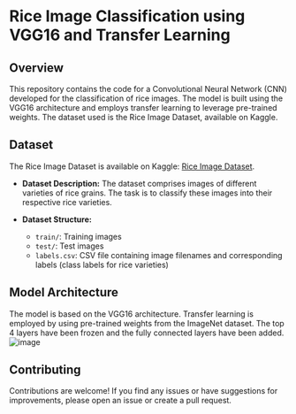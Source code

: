 # Rice Image Classification using VGG16 and Transfer Learning

## Overview

This repository contains the code for a Convolutional Neural Network (CNN) developed for the classification of rice images. The model is built using the VGG16 architecture and employs transfer learning to leverage pre-trained weights. The dataset used is the Rice Image Dataset, available on Kaggle.

## Dataset

The Rice Image Dataset is available on Kaggle: [Rice Image Dataset](https://www.kaggle.com/datasets/muratkokludataset/rice-image-dataset).

- **Dataset Description:** The dataset comprises images of different varieties of rice grains. The task is to classify these images into their respective rice varieties.

- **Dataset Structure:**
  - `train/`: Training images
  - `test/`: Test images
  - `labels.csv`: CSV file containing image filenames and corresponding labels (class labels for rice varieties)

## Model Architecture

The model is based on the VGG16 architecture. Transfer learning is employed by using pre-trained weights from the ImageNet dataset. The top 4 layers have been frozen and the fully connected layers have been added.
![image](https://github.com/Shardy2907/CNN-using-Transfer-Learning/assets/110985317/3ad5cb9a-351d-44e9-9078-b0ab2e181fe9)


## Contributing

Contributions are welcome! If you find any issues or have suggestions for improvements, please open an issue or create a pull request.
